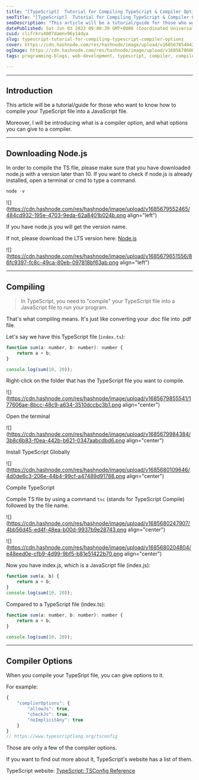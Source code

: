 ```yaml
---
title: "[TypeScript]  Tutorial for Compiling TypeScript & Compiler Options"
seoTitle: "[TypeScript]  Tutorial for Compiling TypeScript & Compiler Options"
seoDescription: "This article will be a tutorial/guide for those who want to know how to compile your TypeScript file into a JavaScript file."
datePublished: Sat Jun 03 2023 09:00:39 GMT+0000 (Coordinated Universal Time)
cuid: clifrkru4007damnv96y14dya
slug: typescript-tutorial-for-compiling-typescript-compiler-options
cover: https://cdn.hashnode.com/res/hashnode/image/upload/v1685678540425/a5d45d5f-c0d4-4adb-ba1f-6cbf3584fd86.png
ogImage: https://cdn.hashnode.com/res/hashnode/image/upload/v1685678600365/d0ea488b-f1e0-4f94-b962-43bfae45a731.png
tags: programming-blogs, web-development, typescript, compiler, compiler-option

---
```


---

## Introduction

This article will be a tutorial/guide for those who want to know how to compile your TypeScript file into a JavaScript file.

Moreover, I will be introducing what is a compiler option, and what options you can give to a compiler.

---

## Downloading Node.js

In order to compile the TS file, please make sure that you have downloaded node.js with a version later than 10. If you want to check if node.js is already installed, open a terminal or cmd to type a command.

```javascript
node -v
```

![](https://cdn.hashnode.com/res/hashnode/image/upload/v1685679552465/484cd932-195e-4703-9eda-62a8401b024b.png align="left")

If you have node.js you will get the version name.

If not, please download the LTS version here: [Node.js](https://nodejs.org/ko)

![](https://cdn.hashnode.com/res/hashnode/image/upload/v1685679651556/86fc9397-fc8c-49ca-80eb-097818bf63ab.png align="left")

---

## Compiling

> In TypeScript, you need to "compile" your TypeScript file into a JavaScript file to run your program.

That's what compiling means. It's just like converting your .doc file into .pdf file.

Let's say we have this TypeScript file (`index.ts`):

```javascript
function sum(a: number, b: number): number {
    return a + b;
}

console.log(sum(10, 20));
```

Right-click on the folder that has the TypeScript file you want to compile.

![](https://cdn.hashnode.com/res/hashnode/image/upload/v1685679855541/177606ae-8bcc-48c9-a634-3510dccbc3b1.png align="center")

Open the terminal

![](https://cdn.hashnode.com/res/hashnode/image/upload/v1685679984384/3b8c6b83-f0ea-442b-b621-0347aabcdbd6.png align="center")

Install TypeScript Globally

![](https://cdn.hashnode.com/res/hashnode/image/upload/v1685680109646/4d0de6c3-206e-44b4-99cf-a47489d91788.png align="center")

Compile TypeScript

Compile TS file by using a command `tsc` (stands for TypeScript Compile) followed by the file name.

![](https://cdn.hashnode.com/res/hashnode/image/upload/v1685680247907/4bb56d45-ed4f-48ea-b00d-9937b9e28743.png align="center")

![](https://cdn.hashnode.com/res/hashnode/image/upload/v1685680204804/e48eed0e-cfb9-4d99-9bf5-b81e51422b70.png align="center")

Now you have index.js, which is a JavaScript file (index.js):

```javascript
function sum(a, b) {
    return a + b;
}
console.log(sum(10, 20));
```

Compared to a TypeScript file (index.ts):

```javascript
function sum(a: number, b: number): number {
    return a + b;
}

console.log(sum(10, 20));
```

---

## Compiler Options

When you compile your TypeSript file, you can give options to it.

For example:

```javascript
{
    "complierOptions": {
        "allowJs": true, 
        "checkJs": true, 
        "noImplicitAny": true     
    }
}
// https://www.typescriptlang.org/tsconfig
```

Those are only a few of the compiler options.

If you want to find out more about it, TypeScript's website has a list of them.

TypeScript website: [TypeScript: TSConfig Reference](https://www.typescriptlang.org/tsconfig)